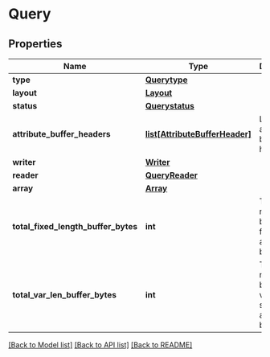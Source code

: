 # Query

## Properties
Name | Type | Description | Notes
------------ | ------------- | ------------- | -------------
**type** | [**Querytype**](Querytype.md) |  | 
**layout** | [**Layout**](Layout.md) |  | 
**status** | [**Querystatus**](Querystatus.md) |  | 
**attribute_buffer_headers** | [**list[AttributeBufferHeader]**](AttributeBufferHeader.md) | List of attribute buffer headers | 
**writer** | [**Writer**](Writer.md) |  | [optional] 
**reader** | [**QueryReader**](QueryReader.md) |  | [optional] 
**array** | [**Array**](Array.md) |  | 
**total_fixed_length_buffer_bytes** | **int** | Total number of bytes in fixed size attribute buffers. | 
**total_var_len_buffer_bytes** | **int** | Total number of bytes in variable size attribute buffers. | 

[[Back to Model list]](../README.md#documentation-for-models) [[Back to API list]](../README.md#documentation-for-api-endpoints) [[Back to README]](../README.md)


